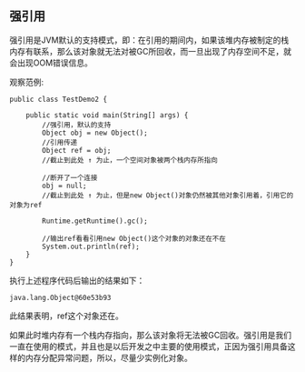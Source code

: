 ## 强引用

强引用是JVM默认的支持模式，即：在引用的期间内，如果该堆内存被制定的栈内存有联系，那么该对象就无法对被GC所回收，而一旦出现了内存空间不足，就会出现OOM错误信息。

观察范例:

```
public class TestDemo2 {

    public static void main(String[] args) {
        //强引用，默认的支持
        Object obj = new Object();
        //引用传递
        Object ref = obj;
        //截止到此处 ↑ 为止，一个空间对象被两个栈内存所指向

        //断开了一个连接
        obj = null;
        //截止到此处 ↑ 为止，但是new Object()对象仍然被其他对象引用着，引用它的对象为ref

        Runtime.getRuntime().gc();

        //输出ref看看引用new Object()这个对象的对象还在不在
        System.out.println(ref);
    }
}
```

执行上述程序代码后输出的结果如下：

```
java.lang.Object@60e53b93
```
此结果表明，ref这个对象还在。

如果此时堆内存有一个栈内存指向，那么该对象将无法被GC回收。强引用是我们一直在使用的模式，并且也是以后开发之中主要的使用模式，正因为强引用具备这样的内存分配异常问题，所以，尽量少实例化对象。